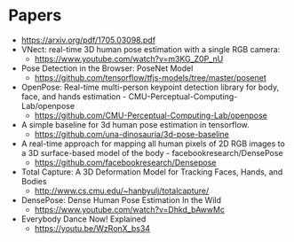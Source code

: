 
# Papers
- https://arxiv.org/pdf/1705.03098.pdf
- VNect: real-time 3D human pose estimation with a single RGB camera: 
  - https://www.youtube.com/watch?v=m3KG_Z0P_nU
- Pose Detection in the Browser: PoseNet Model
  - https://github.com/tensorflow/tfjs-models/tree/master/posenet
- OpenPose: Real-time multi-person keypoint detection library for body, face, and hands estimation - CMU-Perceptual-Computing-Lab/openpose
  - https://github.com/CMU-Perceptual-Computing-Lab/openpose
- A simple baseline for 3d human pose estimation in tensorflow. 
  - https://github.com/una-dinosauria/3d-pose-baseline
- A real-time approach for mapping all human pixels of 2D RGB images to a 3D surface-based model of the body - facebookresearch/DensePose
  - https://github.com/facebookresearch/Densepose
- Total Capture: A 3D Deformation Model for Tracking Faces, Hands, and Bodies
  - http://www.cs.cmu.edu/~hanbyulj/totalcapture/
- DensePose: Dense Human Pose Estimation In the Wild
  - https://www.youtube.com/watch?v=Dhkd_bAwwMc
- Everybody Dance Now! Explained
  - https://youtu.be/WzRonX_bs34
  
